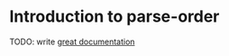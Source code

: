 # Introduction to parse-order

TODO: write [great documentation](http://jacobian.org/writing/what-to-write/)
